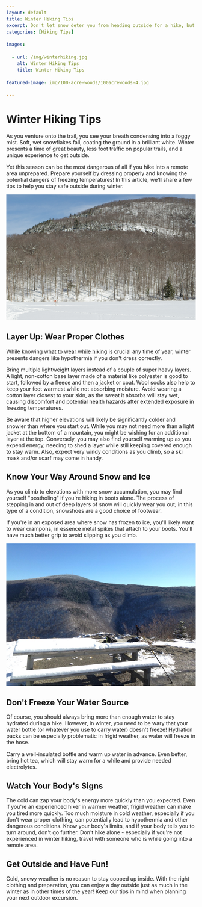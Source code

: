 ```yaml
---
layout: default
title: Winter Hiking Tips
excerpt: Don't let snow deter you from heading outside for a hike, but stay safe! See our tips for planning your next winter hike
categories: [Hiking Tips]

images:

  - url: /img/winterhiking.jpg
    alt: Winter Hiking Tips
    title: Winter Hiking Tips

featured-image: img/100-acre-woods/100acrewoods-4.jpg

---
```

 
<h1>Winter Hiking Tips</h1>

<p>As you venture onto the trail, you see your breath condensing into a foggy mist. Soft, wet snowflakes fall, coating the ground in a brilliant white. Winter presents a time of great beauty, less foot traffic on popular trails, and a unique experience to get outside.</p> 

<p>Yet this season can be the most dangerous of all if you hike into a remote area unprepared. Prepare yourself by dressing properly and knowing the potential dangers of freezing temperatures! In this article, we'll share a few tips to help you stay safe outside during winter.</p>

<img class="pure-img-responsive" src="/img/winterhiking.jpg" alt="winter hiking">

<h2>Layer Up: Wear Proper Clothes</h2>

<p>While knowing <a href="http://newyorktrailheads.com/2016/08/21/Trail-Hiking-Tips-Wear-the-Proper-Clothes.html">what to wear while hiking</a> is crucial any time of year, winter presents dangers like hypothermia if you don't dress correctly.</p>

<p>Bring multiple lightweight layers instead of a couple of super heavy layers. A light, non-cotton base layer made of a material like polyester is good to start, followed by a fleece and then a jacket or coat. Wool socks also help to keep your feet warmest while not absorbing moisture. Avoid wearing a cotton layer closest to your skin, as the sweat it absorbs will stay wet, causing discomfort and potential health hazards after extended exposure in freezing temperatures.</p>

<p>Be aware that higher elevations will likely be significantly colder and snowier than where you start out. While you may not need more than a light jacket at the bottom of a mountain, you might be wishing for an additional layer at the top. Conversely, you may also find yourself warming up as you expend energy, needing to shed a layer while still keeping covered enough to stay warm. Also, expect very windy conditions as you climb, so a ski mask and/or scarf may come in handy.</p>

<h2>Know Your Way Around Snow and Ice</h2>

<p>As you climb to elevations with more snow accumulation, you may find yourself "postholing" if you're hiking in boots alone. The process of stepping in and out of deep layers of snow will quickly wear you out; in this type of a condition, snowshoes are a good choice of footwear.</p>

<p>If you're in an exposed area where snow has frozen to ice, you'll likely want to wear crampons, in essence metal spikes that attach to your boots. You'll have much better grip to avoid slipping as you climb.</p>

<img class="pure-img-responsive" src="/img/winter-picnic-table.jpg" alt="winter hiking">

<h2>Don't Freeze Your Water Source</h2>

<p>Of course, you should always bring more than enough water to stay hydrated during a hike. However, in winter, you need to be wary that your water bottle (or whatever you use to carry water) doesn't freeze! Hydration packs can be especially problematic in frigid weather, as water will freeze in the hose.</p>

<p>Carry a well-insulated bottle and warm up water in advance. Even better, bring hot tea, which will stay warm for a while and provide needed electrolytes.</p>

<h2>Watch Your Body's Signs</h2>

<p>The cold can zap your body's energy more quickly than you expected. Even if you're an experienced hiker in warmer weather, frigid weather can make you tired more quickly. Too much moisture in cold weather, especially if you don't wear proper clothing, can potentially lead to hypothermia and other dangerous conditions. Know your body's limits, and if your body tells you to turn around, don't go further. Don't hike alone - especially if you're not experienced in winter hiking, travel with someone who is while going into a remote area.</p>

<h2>Get Outside and Have Fun!</h2>

<p>Cold, snowy weather is no reason to stay cooped up inside. With the right clothing and preparation, you can enjoy a day outside just as much in the winter as in other times of the year! Keep our tips in mind when planning your next outdoor excursion.</p>















